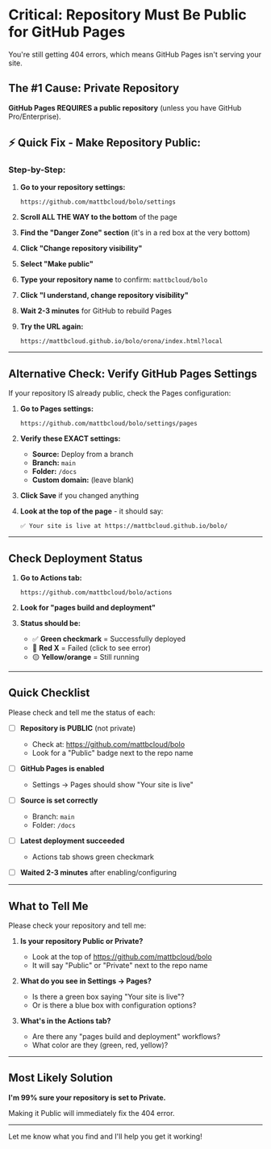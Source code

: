 # Critical: Repository Must Be Public for GitHub Pages

You're still getting 404 errors, which means GitHub Pages isn't serving your site.

## The #1 Cause: Private Repository

**GitHub Pages REQUIRES a public repository** (unless you have GitHub Pro/Enterprise).

## ⚡ Quick Fix - Make Repository Public:

### Step-by-Step:

1. **Go to your repository settings:**
   ```
   https://github.com/mattbcloud/bolo/settings
   ```

2. **Scroll ALL THE WAY to the bottom** of the page

3. **Find the "Danger Zone" section** (it's in a red box at the very bottom)

4. **Click "Change repository visibility"**

5. **Select "Make public"**

6. **Type your repository name** to confirm: `mattbcloud/bolo`

7. **Click "I understand, change repository visibility"**

8. **Wait 2-3 minutes** for GitHub to rebuild Pages

9. **Try the URL again:**
   ```
   https://mattbcloud.github.io/bolo/orona/index.html?local
   ```

---

## Alternative Check: Verify GitHub Pages Settings

If your repository IS already public, check the Pages configuration:

1. **Go to Pages settings:**
   ```
   https://github.com/mattbcloud/bolo/settings/pages
   ```

2. **Verify these EXACT settings:**
   - **Source:** Deploy from a branch
   - **Branch:** `main`
   - **Folder:** `/docs`
   - **Custom domain:** (leave blank)

3. **Click Save** if you changed anything

4. **Look at the top of the page** - it should say:
   ```
   ✅ Your site is live at https://mattbcloud.github.io/bolo/
   ```

---

## Check Deployment Status

1. **Go to Actions tab:**
   ```
   https://github.com/mattbcloud/bolo/actions
   ```

2. **Look for "pages build and deployment"**

3. **Status should be:**
   - ✅ **Green checkmark** = Successfully deployed
   - 🔴 **Red X** = Failed (click to see error)
   - 🟡 **Yellow/orange** = Still running

---

## Quick Checklist

Please check and tell me the status of each:

- [ ] **Repository is PUBLIC** (not private)
  - Check at: https://github.com/mattbcloud/bolo
  - Look for a "Public" badge next to the repo name

- [ ] **GitHub Pages is enabled**
  - Settings → Pages should show "Your site is live"

- [ ] **Source is set correctly**
  - Branch: `main`
  - Folder: `/docs`

- [ ] **Latest deployment succeeded**
  - Actions tab shows green checkmark

- [ ] **Waited 2-3 minutes** after enabling/configuring

---

## What to Tell Me

Please check your repository and tell me:

1. **Is your repository Public or Private?**
   - Look at the top of https://github.com/mattbcloud/bolo
   - It will say "Public" or "Private" next to the repo name

2. **What do you see in Settings → Pages?**
   - Is there a green box saying "Your site is live"?
   - Or is there a blue box with configuration options?

3. **What's in the Actions tab?**
   - Are there any "pages build and deployment" workflows?
   - What color are they (green, red, yellow)?

---

## Most Likely Solution

**I'm 99% sure your repository is set to Private.**

Making it Public will immediately fix the 404 error.

---

Let me know what you find and I'll help you get it working!
